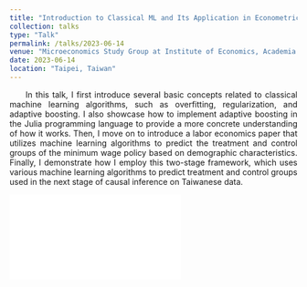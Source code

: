 ```yaml
---
title: "Introduction to Classical ML and Its Application in Econometric Research"
collection: talks
type: "Talk"
permalink: /talks/2023-06-14
venue: "Microeconomics Study Group at Institute of Economics, Academia Sinica"
date: 2023-06-14
location: "Taipei, Taiwan"
---
```



<p style="text-align: justify; text-indent: 2em">
In this talk, I first introduce several basic concepts related to classical
machine learning algorithms, such as overfitting, regularization, and adaptive
boosting. I also showcase how to implement adaptive boosting in the Julia
programming language to provide a more concrete understanding of how it works.
Then, I move on to introduce a labor economics paper that utilizes machine
learning algorithms to predict the treatment and control groups of the
minimum wage policy based on demographic characteristics. Finally, I
demonstrate how I employ this two-stage framework, which uses various machine
learning algorithms to predict treatment and control groups used in the next
stage of causal inference on Taiwanese data.
</p>


<object data="/files/talks/Introduction-to-Classical-ML-and-Its-Application-in-Econometric-Research/report.pdf" type="application/pdf" width="700px" height="700px">
    <embed src="/files/talks/Introduction-to-Classical-ML-and-Its-Application-in-Econometric-Research/report.pdf">
    </embed>
</object>
